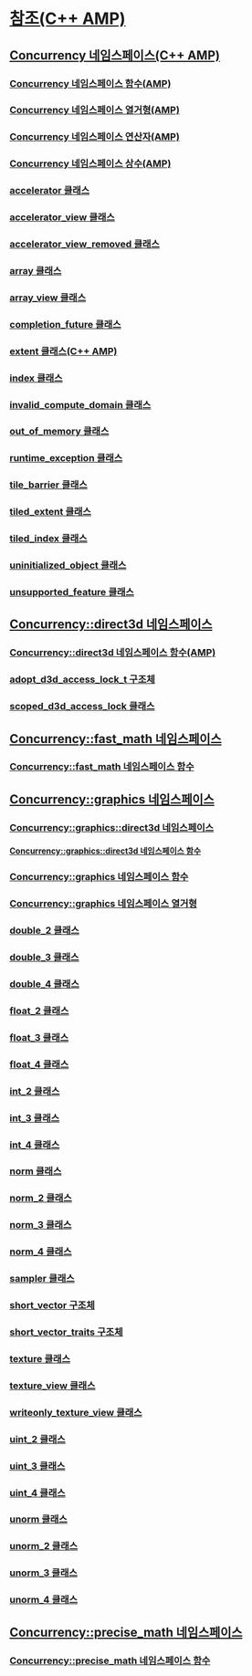 # [참조(C++ AMP)](reference-cpp-amp.md)
## [Concurrency 네임스페이스(C++ AMP)](concurrency-namespace-cpp-amp.md)
### [Concurrency 네임스페이스 함수(AMP)](concurrency-namespace-functions-amp.md)
### [Concurrency 네임스페이스 열거형(AMP)](concurrency-namespace-enums-amp.md)
### [Concurrency 네임스페이스 연산자(AMP)](concurrency-namespace-operators-amp.md)
### [Concurrency 네임스페이스 상수(AMP)](concurrency-namespace-constants-amp.md)
### [accelerator 클래스](accelerator-class.md)
### [accelerator_view 클래스](accelerator-view-class.md)
### [accelerator_view_removed 클래스](accelerator-view-removed-class.md)
### [array 클래스](array-class.md)
### [array_view 클래스](array-view-class.md)
### [completion_future 클래스](completion-future-class.md)
### [extent 클래스(C++ AMP)](extent-class.md)
### [index 클래스](index-class.md)
### [invalid_compute_domain 클래스](invalid-compute-domain-class.md)
### [out_of_memory 클래스](out-of-memory-class.md)
### [runtime_exception 클래스](runtime-exception-class.md)
### [tile_barrier 클래스](tile-barrier-class.md)
### [tiled_extent 클래스](tiled-extent-class.md)
### [tiled_index 클래스](tiled-index-class.md)
### [uninitialized_object 클래스](uninitialized-object-class.md)
### [unsupported_feature 클래스](unsupported-feature-class.md)
## [Concurrency::direct3d 네임스페이스](concurrency-direct3d-namespace.md)
### [Concurrency::direct3d 네임스페이스 함수(AMP)](concurrency-direct3d-namespace-functions-amp.md)
### [adopt_d3d_access_lock_t 구조체](adopt-d3d-access-lock-t-structure.md)
### [scoped_d3d_access_lock 클래스](scoped-d3d-access-lock-class.md)
## [Concurrency::fast_math 네임스페이스](concurrency-fast-math-namespace.md)
### [Concurrency::fast_math 네임스페이스 함수](concurrency-fast-math-namespace-functions.md)
## [Concurrency::graphics 네임스페이스](concurrency-graphics-namespace.md)
### [Concurrency::graphics::direct3d 네임스페이스](concurrency-graphics-direct3d-namespace.md)
#### [Concurrency::graphics::direct3d 네임스페이스 함수](concurrency-graphics-direct3d-namespace-functions.md)
### [Concurrency::graphics 네임스페이스 함수](concurrency-graphics-namespace-functions.md)
### [Concurrency::graphics 네임스페이스 열거형](concurrency-graphics-namespace-enums.md)
### [double_2 클래스](double-2-class.md)
### [double_3 클래스](double-3-class.md)
### [double_4 클래스](double-4-class.md)
### [float_2 클래스](float-2-class.md)
### [float_3 클래스](float-3-class.md)
### [float_4 클래스](float-4-class.md)
### [int_2 클래스](int-2-class.md)
### [int_3 클래스](int-3-class.md)
### [int_4 클래스](int-4-class.md)
### [norm 클래스](norm-class.md)
### [norm_2 클래스](norm-2-class.md)
### [norm_3 클래스](norm-3-class.md)
### [norm_4 클래스](norm-4-class.md)
### [sampler 클래스](sampler-class.md)
### [short_vector 구조체](short-vector-structure.md)
### [short_vector_traits 구조체](short-vector-traits-structure.md)
### [texture 클래스](texture-class.md)
### [texture_view 클래스](texture-view-class.md)
### [writeonly_texture_view 클래스](writeonly-texture-view-class.md)
### [uint_2 클래스](uint-2-class.md)
### [uint_3 클래스](uint-3-class.md)
### [uint_4 클래스](uint-4-class.md)
### [unorm 클래스](unorm-class.md)
### [unorm_2 클래스](unorm-2-class.md)
### [unorm_3 클래스](unorm-3-class.md)
### [unorm_4 클래스](unorm-4-class.md)
## [Concurrency::precise_math 네임스페이스](concurrency-precise-math-namespace.md)
### [Concurrency::precise_math 네임스페이스 함수](concurrency-precise-math-namespace-functions.md)
